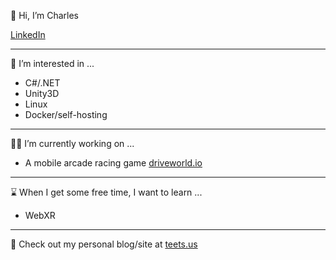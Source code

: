 👋 Hi, I’m Charles

[LinkedIn](https://linkedin.com/in/underclockeddev/)

---
👀 I’m interested in ...
- C#/.NET
- Unity3D    
- Linux
- Docker/self-hosting
      
---      
👨‍💼 I’m currently working on ...
- A mobile arcade racing game [driveworld.io](https://driveworld.io) 

---
⌛ When I get some free time, I want to learn ...
- WebXR

---
📃 Check out my personal blog/site at [teets.us](https://teets.us)
<!---
underclockeddev/underclockeddev is a ✨ special ✨ repository because its `README.md` (this file) appears on your GitHub profile.
You can click the Preview link to take a look at your changes.
--->
